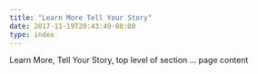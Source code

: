 ```yaml
---
title: "Learn More Tell Your Story"
date: 2017-11-19T20:43:49-08:00
type: index
---
```


Learn More, Tell Your Story, top level of section ... page content
